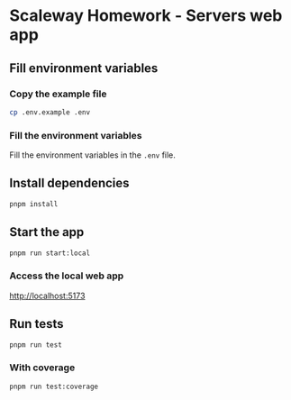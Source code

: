 # Scaleway Homework - Servers web app

## Fill environment variables
### Copy the example file
```bash
cp .env.example .env
```
### Fill the environment variables
Fill the environment variables in the `.env` file.


## Install dependencies
```bash
pnpm install
```


## Start the app
```bash
pnpm run start:local
```

### Access the local web app
[http://localhost:5173](http://localhost:5173)


## Run tests
```bash
pnpm run test
```

### With coverage
```bash
pnpm run test:coverage
```
